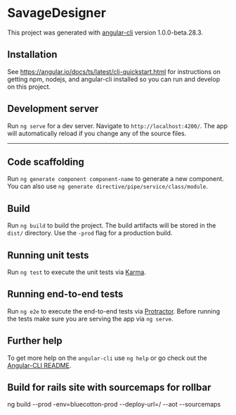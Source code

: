 # SavageDesigner

This project was generated with [angular-cli](https://github.com/angular/angular-cli) version 1.0.0-beta.28.3.

## Installation
See https://angular.io/docs/ts/latest/cli-quickstart.html for instructions on
getting npm, nodejs, and angular-cli installed so you can run and develop on
this project.

## Development server
Run `ng serve` for a dev server. Navigate to `http://localhost:4200/`. The app will automatically reload if you change any of the source files.
****
## Code scaffolding

Run `ng generate component component-name` to generate a new component. You can also use `ng generate directive/pipe/service/class/module`.

## **Build**

Run `ng build` to build the project. The build artifacts will be stored in the `dist/` directory. Use the `-prod` flag for a production build.

## Running unit tests

Run `ng test` to execute the unit tests via [Karma](https://karma-runner.github.io).

## Running end-to-end tests

Run `ng e2e` to execute the end-to-end tests via [Protractor](http://www.protractortest.org/).
Before running the tests make sure you are serving the app via `ng serve`.

## Further help

To get more help on the `angular-cli` use `ng help` or go check out the [Angular-CLI README](https://github.com/angular/angular-cli/blob/master/README.md).


## Build for rails site with sourcemaps for rollbar
ng build --prod -env=bluecotton-prod --deploy-url=/ --aot --sourcemaps


